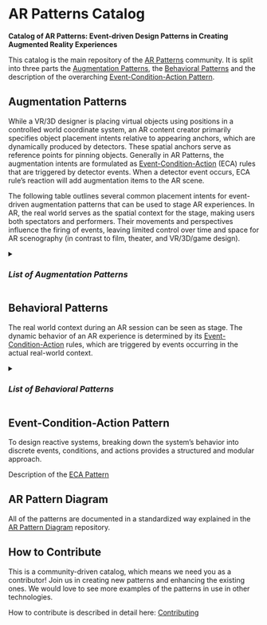 # AR Patterns Catalog

**Catalog of AR Patterns: Event-driven Design Patterns in Creating Augmented Reality Experiences**

This catalog is the main repository of the [AR Patterns](https://github.com/ARpatterns) community. It is split into three parts the [Augmentation Patterns](#behavioral-patterns), the [Behavioral Patterns](#behavioral-patterns) and the description of the overarching [Event-Condition-Action Pattern](#event-condition-action-pattern).

## Augmentation Patterns
While a VR/3D designer is placing virtual objects using positions in a controlled world coordinate system, 
an AR content creator primarily specifies object placement intents relative to appearing anchors, 
which are dynamically produced by detectors. These spatial anchors serve as reference points for pinning objects. 
Generally in AR Patterns, the augmentation intents are formulated as [Event-Condition-Action](eca.md) (ECA) rules that are triggered by detector events. 
When a detector event occurs, ECA rule’s reaction will add augmentation items to the AR scene.

The following table outlines several common placement intents for event-driven augmentation patterns 
that can be used to stage AR experiences. In AR, the real world serves as the spatial context for the stage, 
making users both spectators and performers. Their movements and perspectives influence the firing of events, 
leaving limited control over time and space for AR scenography (in contrast to film, theater, and VR/3D/game design).

<details>
<summary><h3><i>List of Augmentation Patterns</i></h3></summary>

| Augmentation Pattern	| Description	| Example |
|---|---|---|
| [Geolocated Remark Pattern](augmentation-patterns/geolocated-remark.md)	| Triggering of action or of user feedback based on GPS location data or on address data	| Visual or audio feedback about location-based point of interest | 
| [Segment Overlay Pattern](augmentation-patterns/segment-overlay.md)	| Presentation of 2D overlay on top of image segment detected in video stream	| Attaching 2D text description to a detected image segment | 
| [Area Enrichment Pattern](augmentation-patterns/area-enrichment.md)	| Approximately placing 3D content at area of image segment| Presenting ballons in sky area | 
| [Captured Twin Pattern](augmentation-patterns/captured-twin.md)	| Captured element of real world added to 3D data model	| Captured walls and doors and windows in an indoor AR session | 
| [Anchored Supplement Pattern](augmentation-patterns/anchored-supplement.md)	| Presentation of 3D content aligned to detected entity for enhancement	| Attaching visual 3D elements to a detected image (marker) or captured object | 
| [Superimposition Pattern](augmentation-patterns/superimposition.md)	| Presentation of 3D content replacing a detected entity	| Cover a detected object with a virtual one | 
| [Tag-along Pattern](augmentation-patterns/tag-along.md)	| Presentation of 3D content within user’s field of view while head-locked	| Place 3D control panel that follows the user | 
| [Hand/Palm Pop-up Pattern](augmentation-patterns/hand-palm-popup.md)	| Presentation of 3D content on hand or palm while visible	| Place 3D UI elements at palm of user's one hand | 
| [Ahead Staging Pattern](augmentation-patterns/ahead-staging.md)	| Presentation of 3D content ahead of user	| Placing 3D item on floor in front of spectator | 
| [Pass-through Portal Pattern](augmentation-patterns/pass-through-portal.md)	| Present partly hidden 3D content to force user to go through	| Placing 3D scene behind a portal / behind an opening | 
| [Staged Progression Pattern](augmentation-patterns/staged-progression.md) | Ordered, linear story: temporal order or interaction flow of 3D presentations	| Sequence of 3D content with forth and optionally back movements | 
| [Attention Director Pattern](augmentation-patterns/attention-director.md) | Guide user’s attention to relevant place | Use animated pointers to direct user’s attention |
| [Contextual Plot Pattern](augmentation-patterns/contextual-plot.md) | Spatio-temporal setting that aggregates diverse AR patterns to form a non-linear plot | Scenography of dynamic, interactive, and animated AR | 
</details>

## Behavioral Patterns
The real world context during an AR session can be seen as stage. The dynamic behavior of an AR experience is determined by its [Event-Condition-Action](eca.md) rules, which are triggered by events occurring in the actual real-world context.

<details>
<summary><h3><i>List of Behavioral Patterns</i></h3></summary>

| Behavioral Pattern	| Description	| Example |
|---|---|---|
| [Instant Reaction Pattern](behavioral-patterns/instant-reaction.md)	| Direct execution of action triggered by invocation of rule	| Immediate command of action or call of function |
| [Timed Reaction Pattern](behavioral-patterns/timed-reaction.md)	| Temporally executed action	| Delayed action or sequence of timed actions|
| [Conditional Reaction Pattern](behavioral-patterns/conditional-reaction.md)	| Execute an action only when a condition is fulfilled after being triggered by event	| State-driven, asynchronous programming logic|
| [Continous Evaluation Pattern](behavioral-patterns/continous-evaluation.md)	| Continuous polling of state changes that will triggers rules	|Continuous checks on value change, existence, visibility, proximity |
| [Publish-Subscribe Notification Pattern](behavioral-patterns/publish-subscribe-notification.md)	| Receive notifications via a message queue from a subscribed system	| From speech recognition system or from WebRTC system in collaboration session |
| [Request-Response Pattern](behavioral-patterns/request-response.md)	| Remote procedure call resulting in asynchronously receiving ECA rules or media assets	| REST API call via a Web URL to load rules or assets (images, 3D models)|
| [Chain Reaction Pattern](behavioral-patterns/chain-reaction.md)	| Course of events processed as sequence of indirect reactions of running subsequenced rules	| Rule changing data that will trigger a rule to update an item’s visual as a follow-up |
| [Complementary Reactions Pattern](behavioral-patterns/complementary-reactions.md)	| Two active rules with opposite reactions	|Reacting on toggling states with two complementary active rules|
| [Detector Reactivation Pattern](behavioral-patterns/detector-reactivation.md)	| Reactivate detector with only-once reaction	|Reactivate detector after resulting augmentation is no longer existing |
</details>

## Event-Condition-Action Pattern

To design reactive systems, breaking down the system’s behavior into discrete events, conditions, and actions provides a structured and modular approach.

Description of the [ECA Pattern](eca.md)

## AR Pattern Diagram
All of the patterns are documented in a standardized way explained in the [AR Pattern Diagram](https://github.com/ARpatterns/diagram) repository.

## How to Contribute
This is a community-driven catalog, which means we need you as a contributor! Join us in creating new patterns and enhancing the existing ones.
We would love to see more examples of the patterns in use in other technologies.

How to contribute is described in detail here: [Contributing](CONTRIBUTING.md)
